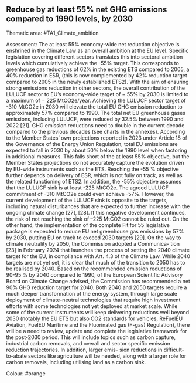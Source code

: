 ## Reduce by at least 55% net GHG emissions compared to 1990 levels, by 2030

Thematic area: #TA1_Climate_ambition

Assessment: The at least 55% economy-wide net reduction objective is enshrined in the Climate Law as an overall ambition at the EU level. Specific legislation covering different sectors translates this into sectoral ambition levels which cumulatively achieve the -55% target. This corresponds to greenhouse gas reductions of 62% in the existing ETS compared to 2005, a 40% reduction in ESR, (this is now complemented by 42% reduction target compared to 2005 in the newly established ETS2). With the aim of ensuring strong emissions reduction in other sectors, the overall contribution of the LULUCF sector to EU’s economy-wide target of − 55% by 2030 is limited to a maximum of − 225 MtCO2e/year. Achieving the LULUCF sector target of -310 MtCO2e in 2030 will elevate the total EU GHG emission reduction to approximately 57% compared to 1990. The total net EU greenhouse gases emissions, including LULUCF, were reduced by 32.5% between 1990 and 2022 [21]. GHG emission reductions need to double in the current decade compared to the previous decades (see charts in the annexes).
According to the Member States’ own projections reported in 2023 under Article 18 of the Governance of the Energy Union Regulation, total EU emissions are expected to fall in 2030 by about 50% below the 1990 level when factoring in additional measures. This falls short of the at least 55% objective, but the Member States projections do not accurately capture the evolution driven by EU-wide instruments such as the ETS.
Reaching the -55 % objective further depends on delivery of ESR, which is not fully on track, as well as the related functioning of ETS2. In addition, the -55% objective assumes that the LULUCF sink is at least -225 MtCO2e. The agreed LULUCF commitment of -310 MtCO2e could even achieve -57%. However, the current development of the LULUCF sink is opposite to the targets, including natural disturbances that are expected to further increase with the ongoing climate change [27], [28]. If this negative development continues, the risk of not reaching the sink of –225 MtCO2 cannot be ruled out.
On the other hand, the implementation of the complete Fit for 55 legislative package is expected to reduce EU net greenhouse gas emissions by 57% by 2030, putting EU on track to exceed 2030 targets [29].
On the way to climate neutrality by 2050, the Commission adopted a Communica- tion [23] in February 2024 that launches the process of setting the 2040 climate target for the EU, in compliance with Art. 4.3 of the Climate Law. While 2040 targets are not yet set, it is clear that much of the transition to 2050 has to be realised
by 2040. Based on the recommended emission reductions of 90-95 % by 2040 compared to 1990, of the European Scientific Advisory Board on Climate Change advised, the Commission has recommended a net 90% GHG reduction target for 2040.
Both 2040 and 2050 targets require a much deeper transformation of the energy system, through large scale deployment of climate-neutral technologies that require high investment efforts with some technologies not yet deployed at market scale. While some of the current instruments will keep delivering reductions well beyond 2030 (notably the EU ETS but also CO2 standards for vehicles, ReFuelEU Aviation, FuelEU Maritime and the Fluorinated gas (F-gas) Regulation), there will be a need
to review, update and complete the legislative framework for the post-2030 period. This will include topics such as carbon capture, industrial carbon removals, and overall and sector specific emission reduction trajectories. In addition, larger emis- sion reductions in difficult-to-abate sectors like agriculture will be needed, along with a larger role for carbon removals, including utilising land as a carbon sink.

Colour: #orange
